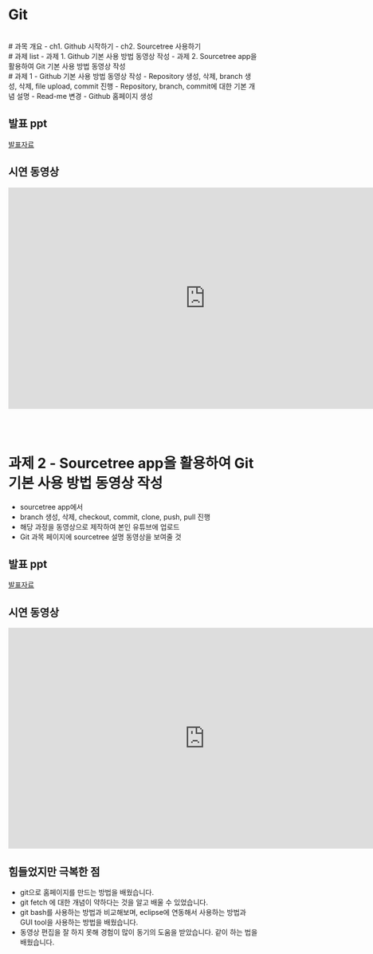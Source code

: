 # Git

<br>
# 과목 개요
 - ch1. Github 시작하기
 - ch2. Sourcetree 사용하기

<br>
# 과제 list
 - 과제 1. Github 기본 사용 방법 동영상 작성
 - 과제 2. Sourcetree app을활용하여 Git 기본 사용 방법 동영상 작성

<br>
# 과제 1 - Github 기본 사용 방법 동영상 작성
- Repository 생성, 삭제, branch 생성, 삭제, file upload, commit 진행
- Repository, branch, commit에 대한 기본 개념 설명
- Read-me 변경
- Github 홈페이지 생성

## 발표 ppt 
[발표자료](/220307_Github개요.pptx)<br>

## 시연 동영상  
<iframe width="790" height="444" src="https://www.youtube.com/embed/f2sh7FXCIts" title="YouTube video player" frameborder="0" allow="accelerometer; autoplay; clipboard-write; encrypted-media; gyroscope; picture-in-picture" allowfullscreen></iframe>

<br><br>


# 과제 2 - Sourcetree app을 활용하여 Git 기본 사용 방법 동영상 작성
- sourcetree app에서
- branch 생성, 삭제, checkout, commit, clone, push, pull 진행
- 해당 과정을 동영상으로 제작하여 본인 유튜브에 업로드
- Git  과목 페이지에 sourcetree 설명 동영상을 보여줄 것

## 발표 ppt 
[발표자료](/220309_GitGPUtool사용.pptx)<br>

## 시연 동영상
<iframe width="788" height="443" src="https://www.youtube.com/embed/Y43tHrq6Ve0" title="YouTube video player" frameborder="0" allow="accelerometer; autoplay; clipboard-write; encrypted-media; gyroscope; picture-in-picture" allowfullscreen></iframe>

## 힘들었지만 극복한 점
- git으로 홈페이지를 만드는 방법을 배웠습니다.
- git fetch 에 대한 개념이 약하다는 것을 알고 배울  수 있었습니다.
- git bash를 사용하는 방법과 비교해보며, eclipse에 연동해서 사용하는 방법과 GUI tool을 사용하는 방법을 배웠습니다.
- 동영상 편집을 잘 하지 못해 경험이 많이 동기의 도움을 받았습니다. 같이 하는 법을 배웠습니다.
